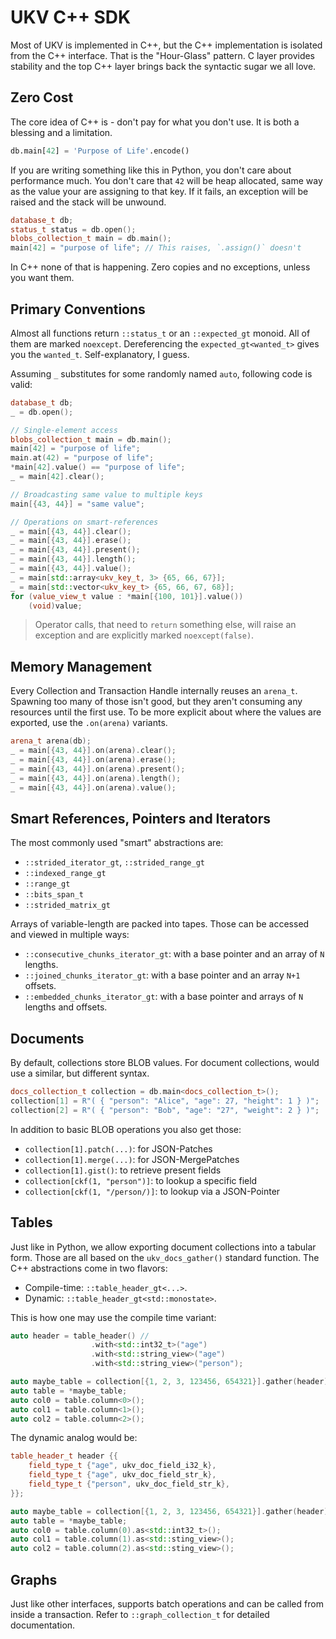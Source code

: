 # UKV C++ SDK

Most of UKV is implemented in C++, but the C++ implementation is isolated from the C++ interface.
That is the "Hour-Glass" pattern.
C layer provides stability and the top C++ layer brings back the syntactic sugar we all love.

## Zero Cost

The core idea of C++ is - don't pay for what you don't use.
It is both a blessing and a limitation.

```python
db.main[42] = 'Purpose of Life'.encode()
```

If you are writing something like this in Python, you don't care about performance much.
You don't care that `42` will be heap allocated, same way as the value your are assigning to that key.
If it fails, an exception will be raised and the stack will be unwound.

```cpp
database_t db;
status_t status = db.open();
blobs_collection_t main = db.main();
main[42] = "purpose of life"; // This raises, `.assign()` doesn't
```

In C++ none of that is happening.
Zero copies and no exceptions, unless you want them.

## Primary Conventions

Almost all functions return `::status_t` or an `::expected_gt` monoid.
All of them are marked `noexcept`.
Dereferencing the `expected_gt<wanted_t>` gives you the `wanted_t`.
Self-explanatory, I guess.

Assuming `_` substitutes for some randomly named `auto`, following code is valid:

```cpp
database_t db;
_ = db.open();

// Single-element access
blobs_collection_t main = db.main();
main[42] = "purpose of life";
main.at(42) = "purpose of life";
*main[42].value() == "purpose of life";
_ = main[42].clear();

// Broadcasting same value to multiple keys
main[{43, 44}] = "same value";

// Operations on smart-references
_ = main[{43, 44}].clear();
_ = main[{43, 44}].erase();
_ = main[{43, 44}].present();
_ = main[{43, 44}].length();
_ = main[{43, 44}].value();
_ = main[std::array<ukv_key_t, 3> {65, 66, 67}];
_ = main[std::vector<ukv_key_t> {65, 66, 67, 68}];
for (value_view_t value : *main[{100, 101}].value())
    (void)value;
```

> Operator calls, that need to `return` something else, will raise an exception and are explicitly marked `noexcept(false)`.

## Memory Management

Every Collection and Transaction Handle internally reuses an `arena_t`.
Spawning too many of those isn't good, but they aren't consuming any resources until the first use.
To be more explicit about where the values are exported, use the `.on(arena)` variants.

```cpp
arena_t arena(db);
_ = main[{43, 44}].on(arena).clear();
_ = main[{43, 44}].on(arena).erase();
_ = main[{43, 44}].on(arena).present();
_ = main[{43, 44}].on(arena).length();
_ = main[{43, 44}].on(arena).value();
```

## Smart References, Pointers and Iterators

The most commonly used "smart" abstractions are:

* `::strided_iterator_gt`, `::strided_range_gt`
* `::indexed_range_gt`
* `::range_gt`
* `::bits_span_t`
* `::strided_matrix_gt`

Arrays of variable-length are packed into tapes.
Those can be accessed and viewed in multiple ways:

* `::consecutive_chunks_iterator_gt`: with a base pointer and an array of `N` lengths.
* `::joined_chunks_iterator_gt`: with a base pointer and an array `N+1` offsets.
* `::embedded_chunks_iterator_gt`: with a base pointer and arrays of `N` lengths and offsets.

## Documents

By default, collections store BLOB values.
For document collections, would use a similar, but different syntax.

```cpp
docs_collection_t collection = db.main<docs_collection_t>();
collection[1] = R"( { "person": "Alice", "age": 27, "height": 1 } )";
collection[2] = R"( { "person": "Bob", "age": "27", "weight": 2 } )";
```

In addition to basic BLOB operations you also get those:

* `collection[1].patch(...)`: for JSON-Patches
* `collection[1].merge(...)`: for JSON-MergePatches
* `collection[1].gist()`: to retrieve present fields
* `collection[ckf(1, "person")]`: to lookup a specific field
* `collection[ckf(1, "/person/)]`: to lookup via a JSON-Pointer

## Tables

Just like in Python, we allow exporting document collections into a tabular form.
Those are all based on the `ukv_docs_gather()` standard function.
The C++ abstractions come in two flavors:

* Compile-time: `::table_header_gt<...>`.
* Dynamic: `::table_header_gt<std::monostate>`.

This is how one may use the compile time variant:

```cpp
auto header = table_header() //
                  .with<std::int32_t>("age")
                  .with<std::string_view>("age")
                  .with<std::string_view>("person");

auto maybe_table = collection[{1, 2, 3, 123456, 654321}].gather(header);
auto table = *maybe_table;
auto col0 = table.column<0>();
auto col1 = table.column<1>();
auto col2 = table.column<2>();
```

The dynamic analog would be:

```cpp
table_header_t header {{
    field_type_t {"age", ukv_doc_field_i32_k},
    field_type_t {"age", ukv_doc_field_str_k},
    field_type_t {"person", ukv_doc_field_str_k},
}};

auto maybe_table = collection[{1, 2, 3, 123456, 654321}].gather(header);
auto table = *maybe_table;
auto col0 = table.column(0).as<std::int32_t>();
auto col1 = table.column(1).as<std::sting_view>();
auto col2 = table.column(2).as<std::sting_view>();
```

## Graphs

Just like other interfaces, supports batch operations and can be called from inside a transaction.
Refer to `::graph_collection_t` for detailed documentation.
